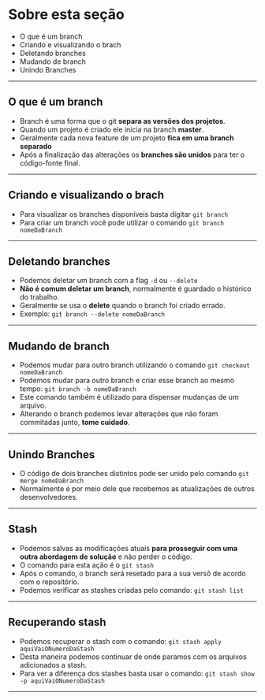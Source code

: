 # Sobre esta seção

- O que é um branch
- Criando e visualizando o brach
- Deletando branches
- Mudando de branch
- Unindo Branches

---

## O que é um branch

- Branch é uma forma que o git **separa as versões dos projetos**.
- Quando um projeto é criado ele inicia na branch **master**.
- Geralmente cada nova feature de um projeto **fica em uma branch separado**
- Após a finalização das alterações os **branches são unidos** para ter o código-fonte final.

---

## Criando e visualizando o brach

- Para visualizar os branches disponíveis basta digitar `git branch`
- Para criar um branch você pode utilizar o comando `git branch nomeDaBranch`

---

## Deletando branches

- Podemos deletar um branch com a flag `-d` ou `--delete`
- **Não é comum deletar um branch**, normalmente é guardado o histórico do trabalho.
- Geralmente se usa o **delete** quando o branch foi criado errado.
- Exemplo: `git branch --delete nomeDaBranch`

---

## Mudando de branch

- Podemos mudar para outro branch utilizando o comando `git checkout nomeDaBranch`
- Podemos mudar para outro branch e criar esse branch ao mesmo tempo: `git branch -b nomeDaBranch`
- Este comando também é utilizado para dispensar mudanças de um arquivo.
- Alterando o branch podemos levar alterações que não foram commitadas junto, **tome cuidado**.

---

## Unindo Branches

- O código de dois branches distintos pode ser unido pelo comando `git merge nomeDaBranch`
- Normalmente é por meio dele que recebemos as atualizações de outros desenvolvedores.

---

## Stash

- Podemos salvas as modificações atuais **para prosseguir com uma outra abordagem de solução** e não perder o código.
- O comando para esta ação é o `git stash`
- Após o comando, o branch será resetado para a sua versõ de acordo com o repositório.
- Podemos verificar as stashes criadas pelo comando: `git stash list`

---

## Recuperando stash

- Podemos recuperar o stash com o comando: `git stash apply aquiVaiONumeroDaStash`
- Desta maneira podemos continuar de onde paramos com os arquivos adicionados a stash.
- Para ver a diferença dos stashes basta usar o comando: `git stash show -p aquiVaiONumeroDaStash`

---
